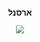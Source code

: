 <h3 align="center">ארסנל</h3> <p align="center"> <img src="https://skillicons.dev/icons?i=cpp,cs,python,unreal,godot,windows" /> </p>
